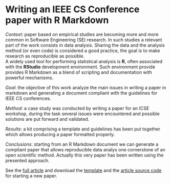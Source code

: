 Writing an IEEE CS Conference paper with R Markdown
===================================================

_Context_: paper based on empirical studies are becoming more and more common in
  Software Engineering (SE) research. In such studies a relevant part of the work
  consists in data analysis. Sharing the data and the analysis method (or even code)
  is considered a good practice, the goal is to make research as reproducible
  as possible.  
  A widely used tool for performing statistical analysis is **R**, often associated with the **RStudio**
  development environment. Such environment provide provides R Markdown as a blend of scripting and
  documentation with powerful mechanisms.

  _Goal_: the objective of this work analyze the main issues in writing a paper in markdown and
  generating a document compliant with the guidelines for IEEE CS conferences.

  _Method_: a case study was conducted by writing a paper for an ICSE workshop, during the task
  several issues were encountered and possible solutions are put forward and validated.

  _Results_: a kit comprising a template and guidelines has been put together which allows producing
  a paper formatted properly. 

  _Conclusions_: starting from an R Markdown document we can generate a compliant paper that
  allows reproducible data analys one cornerstone of an open scientific method. Actually this very paper
  has been written using the presented approach.
  
See the [full article](https://github.com/mtorchiano/MTkR/blob/master/MD%20for%20papers/IEEE_Paper_with_Rmd.pdf?raw=true) and download the [template](https://github.com/mtorchiano/MTkR/raw/master/MD%20for%20papers/IEEEtran_template.tex) and the [article source code](https://github.com/mtorchiano/MTkR/raw/master/MD%20for%20papers/IEEE_Paper_with_Rmd.Rmd) for starting a new paper.



